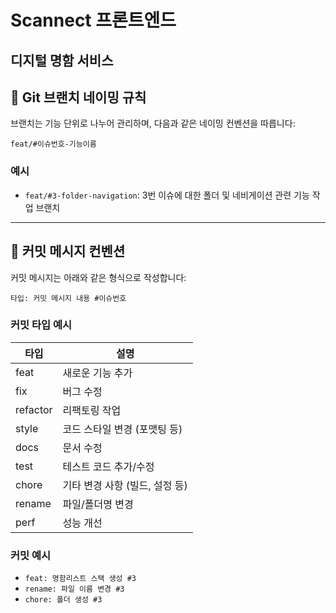 # Scannect 프론트엔드
## 디지털 명함 서비스

## 📁 Git 브랜치 네이밍 규칙

브랜치는 기능 단위로 나누어 관리하며, 다음과 같은 네이밍 컨벤션을 따릅니다:

```
feat/#이슈번호-기능이름
```

### 예시
- `feat/#3-folder-navigation`: 3번 이슈에 대한 폴더 및 네비게이션 관련 기능 작업 브랜치

---

## 💬 커밋 메시지 컨벤션

커밋 메시지는 아래와 같은 형식으로 작성합니다:

```
타입: 커밋 메시지 내용 #이슈번호
```

### 커밋 타입 예시

| 타입    | 설명                              |
|---------|-----------------------------------|
| feat    | 새로운 기능 추가                  |
| fix     | 버그 수정                         |
| refactor| 리팩토링 작업                     |
| style   | 코드 스타일 변경 (포맷팅 등)     |
| docs    | 문서 수정                         |
| test    | 테스트 코드 추가/수정             |
| chore   | 기타 변경 사항 (빌드, 설정 등)    |
| rename  | 파일/폴더명 변경                  |
| perf    | 성능 개선                         |

### 커밋 예시
- `feat: 명함리스트 스택 생성 #3`
- `rename: 파일 이름 변경 #3`
- `chore: 폴더 생성 #3`

